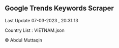 

## Google Trends Keywords Scraper 
 
Last Update 07-03-2023 , 20:31:13

Country List :
VIETNAM.json



© Abdul Muttaqin 
